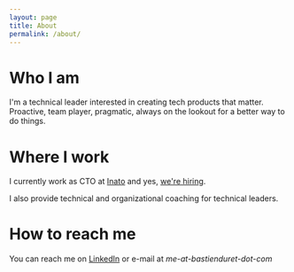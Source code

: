 ```yaml
---
layout: page
title: About
permalink: /about/
---
```


# Who I am

I'm a technical leader interested in creating tech products that matter. Proactive, team player, pragmatic, always on the lookout for a better way to do things.

# Where I work

I currently work as CTO at [Inato](https://inato.com) and yes, [we're hiring](https://inato.com/careers). 

I also provide technical and organizational coaching for technical leaders.

# How to reach me

You can reach me on [LinkedIn](https://www.linkedin.com/in/bastienduret/) or e-mail at *me-at-bastienduret-dot-com*